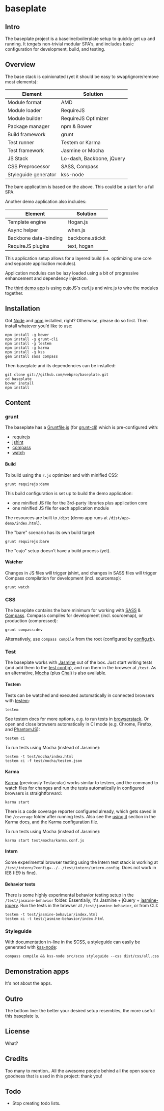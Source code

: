 # baseplate

## Intro

The baseplate project is a baseline/boilerplate setup to quickly get up and running. It _targets_ non-trivial modular SPA's, and includes basic configuration for development, build, and testing.

## Overview

The base stack is opinionated (yet it should be easy to swap/ignore/remove most elements):

Element | Solution
--- | ---
Module format | AMD
Module loader | RequireJS
Module builder | RequireJS Optimizer
Package manager | npm & Bower
Build framework | grunt
Test runner | Testem or Karma
Test framework | Jasmine or Mocha
JS Stack | Lo-dash, Backbone, jQuery
CSS Preprocessor | SASS, Compass
Styleguide generator | kss-node

The bare application is based on the above. This could be a start for a full SPA.

Another demo application also includes:

Element | Solution
--- | ---
Template engine | Hogan.js
Async helper | when.js
Backbone data-binding | backbone.stickit
RequireJS plugins | text, hogan

This application setup allows for a layered build (i.e. optimizing one core and separate application modules).

Application modules can be lazy loaded using a bit of progressive enhancement and dependency injection.

The [third demo app](#cujo) is using cujoJS's curl.js and wire.js to wire the modules together.

## Installation

Got [Node](http://nodejs.org/) and [npm](https://github.com/isaacs/npm) installed, right? Otherwise, please do so first. Then install whatever you'd like to use:

    npm install -g bower
    npm install -g grunt-cli
    npm install -g testem
    npm install -g karma
    npm install -g kss
    gem install sass compass

Then baseplate and its dependencies can be installed:

    git clone git://github.com/webpro/baseplate.git
    cd baseplate
    bower install
    npm install

## Content

### grunt

The baseplate has a [Gruntfile.js](Gruntfile.js) (for [grunt-cli](https://github.com/gruntjs/grunt-cli)) which is pre-configured with:

* [requirejs](https://github.com/gruntjs/grunt-contrib-requirejs)
* [jshint](https://github.com/gruntjs/grunt-contrib-jshint)
* [compass](https://github.com/gruntjs/grunt-contrib-compass)
* [watch](https://github.com/gruntjs/grunt-contrib-watch)

#### Build

To build using the `r.js` optimizer and with minified CSS:

    grunt requirejs:demo

This build configuration is set up to build the demo application:

* one minified JS file for the 3rd-party libraries plus application core
* one minified JS file for each application module

The resources are built to `/dist` (demo app runs at `/dist/app-demo/index.html`).

The "bare" scenario has its own build target:

    grunt requirejs:bare

The "cujo" setup doesn't have a build process (yet).

#### Watcher

Changes in JS files will trigger jshint, and changes in SASS files will trigger Compass compilation for development (incl. sourcemap):

    grunt watch

### CSS

The baseplate contains the bare minimum for working with [SASS](http://sass-lang.com/) & [Compass](http://compass-style.org/). Compass compiles for development (incl. sourcemap), or production (compressed):

    grunt compass:dev

Alternatively, use `compass compile` from the root (configured by [config.rb](config.rb)).

### Test

The baseplate works with [Jasmine](http://pivotal.github.com/jasmine/) out of the box. Just start writing tests (and add them to the [test config](test/jasmine/require.config.js)), and run them in the browser at `/test`. As an alternative, [Mocha](http://visionmedia.github.io/mocha/) (plus [Chai](http://chaijs.com/)) is also available.

#### Testem

Tests can be watched and executed automatically in connected browsers with [testem](https://github.com/airportyh/testem):

    testem

See testem docs for more options, e.g. to run tests in [browserstack](https://github.com/airportyh/testem/tree/master/examples/browserstack). Or open and close browsers automatically in CI mode (e.g. Chrome, Firefox, and [PhantomJS](https://github.com/airportyh/testem#phantomjs)):

    testem ci

To run tests using Mocha (instead of Jasmine):

    testem -t test/mocha/index.html
    testem ci -f test/mocha/testem.json

#### Karma

[Karma](http://karma-runner.github.com/0.8/index.html) (previously Testacular) works similar to testem, and the command to watch files for changes and run the tests automatically in configured browsers is straightforward:

    karma start

There is a code coverage reporter configured already, which gets saved in the `/coverage` folder after running tests. Also see the [using it](https://github.com/karma-runner/karma#using-it) section in the Karma docs, and the Karma [configuration file](karma.conf.js).

To run tests using Mocha (instead of Jasmine):

    karma start test/mocha/karma.conf.js

#### Intern

Some experimental browser testing using the Intern test stack is working at `/test/intern/?config=../../test/intern/intern.config`. Does not work in IE8 (IE9 is fine).

#### Behavior tests

There is some highly experimental behavior testing setup in the `/test/jasmine-behavior` folder. Essentially, it's Jasmine + jQuery + [jasmine-jquery](https://github.com/velesin/jasmine-jquery). Run the tests in the browser at `/test/jasmine-behavior`, or from CLI:

    testem -t test/jasmine-behavior/index.html
    testem ci -t test/jasmine-behavior/index.html

### Styleguide

With documentation in-line in the SCSS, a styleguide can easily be generated with [kss-node](https://github.com/hughsk/kss-node):

    compass compile && kss-node src/scss styleguide --css dist/css/all.css

## Demonstration apps

It's not about the apps.

## Outro

The bottom line: the better your desired setup resembles, the more useful this baseplate is.

## License

What?

## Credits

Too many to mention.. All the awesome people behind all the open source goodness that is used in this project: thank you!

## Todo

* Stop creating todo lists.
